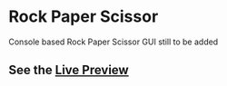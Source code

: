 # Rock Paper Scissor
Console based Rock Paper Scissor
GUI still to be added

## See the [Live Preview](https://naveedmaq.github.io/rock-paper-scissor/)